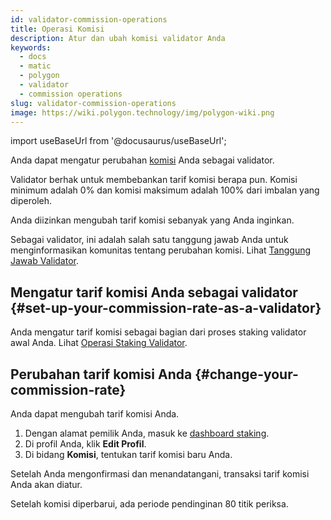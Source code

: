 ```yaml
---
id: validator-commission-operations
title: Operasi Komisi
description: Atur dan ubah komisi validator Anda
keywords:
  - docs
  - matic
  - polygon
  - validator
  - commission operations
slug: validator-commission-operations
image: https://wiki.polygon.technology/img/polygon-wiki.png
---
```

import useBaseUrl from '@docusaurus/useBaseUrl';

Anda dapat mengatur perubahan [komisi](/docs/maintain/glossary.md#commission) Anda sebagai validator.

Validator berhak untuk membebankan tarif komisi berapa pun. Komisi minimum adalah 0% dan komisi maksimum adalah 100% dari imbalan yang diperoleh.

Anda diizinkan mengubah tarif komisi sebanyak yang Anda inginkan.

Sebagai validator, ini adalah salah satu tanggung jawab Anda untuk menginformasikan komunitas tentang perubahan komisi. Lihat [Tanggung Jawab Validator](/docs/maintain/validator/responsibilities).

## Mengatur tarif komisi Anda sebagai validator {#set-up-your-commission-rate-as-a-validator}

Anda mengatur tarif komisi sebagai bagian dari proses staking validator awal Anda. Lihat [Operasi Staking Validator](validator-staking-operations.md).

## Perubahan tarif komisi Anda {#change-your-commission-rate}

Anda dapat mengubah tarif komisi Anda.

1. Dengan alamat pemilik Anda, masuk ke [dashboard staking](https://staking.polygon.technology/).
1. Di profil Anda, klik **Edit Profil**.
1. Di bidang **Komisi**, tentukan tarif komisi baru Anda.

Setelah Anda mengonfirmasi dan menandatangani, transaksi tarif komisi Anda akan diatur.

Setelah komisi diperbarui, ada periode pendinginan 80 titik periksa.
